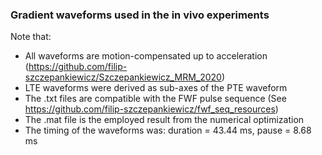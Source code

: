 ### Gradient waveforms used in the in vivo experiments

Note that:
* All waveforms are motion-compensated up to acceleration (https://github.com/filip-szczepankiewicz/Szczepankiewicz_MRM_2020)
* LTE waveforms were derived as sub-axes of the PTE waveform
* The .txt files are compatible with the FWF pulse sequence (See https://github.com/filip-szczepankiewicz/fwf_seq_resources)
* The .mat file is the employed result from the numerical optimization
* The timing of the waveforms was: duration = 43.44 ms, pause = 8.68 ms